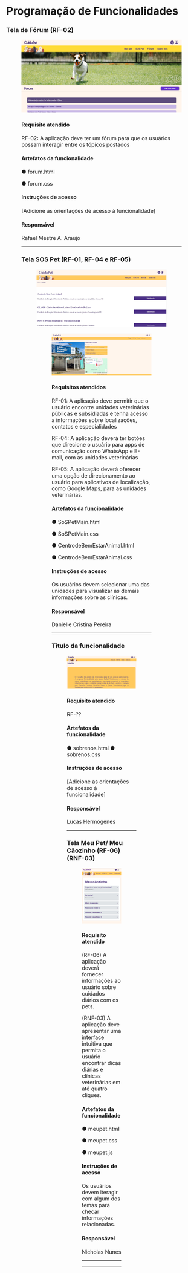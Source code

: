 # Programação de Funcionalidades


### Tela de Fórum (RF-02)

<figure> 
  <img src="img/teladeforum.png"
</figure>

#### Requisito atendido

RF-02: A aplicação deve ter um fórum para que os usuários possam interagir entre os tópicos postados

#### Artefatos da funcionalidade

● forum.html

● forum.css

#### Instruções de acesso

[Adicione as orientações de acesso à funcionalidade]

#### Responsável

Rafael Mestre A. Araujo

<hr>


### Tela SOS Pet (RF-01, RF-04 e RF-05)

<figure> 
  <img src="img/telaSos.jpg"
</figure>

<figure> 
  <img src="img/telaUnidade.jpg"
</figure>
  
#### Requisitos atendidos

RF-01: A aplicação deve permitir que o usuário encontre unidades veterinárias públicas e subsidiadas e tenha acesso a informações sobre localizações, contatos e especialidades

RF-04: A aplicação deverá ter botões que direcione o usuário para apps de comunicação como WhatsApp e E-mail, com as unidades veterinárias

RF-05: A aplicação deverá oferecer uma opção de direcionamento ao usuário para aplicativos de localização, como Google Maps, para as unidades veterinárias.
#### Artefatos da funcionalidade

● SoSPetMain.html

● SoSPetMain.css

● CentrodeBemEstarAnimal.html

● CentrodeBemEstarAnimal.css

#### Instruções de acesso

Os usuários devem selecionar uma das unidades para visualizar as demais informações sobre as clínicas.

#### Responsável

Danielle Cristina Pereira

<hr>
 

### Titulo da funcionalidade

<figure> 
  <img src="img/SobreNos.png"
</figure>


#### Requisito atendido

RF-??

#### Artefatos da funcionalidade

● sobrenos.html
● sobrenos.css

#### Instruções de acesso

[Adicione as orientações de acesso à funcionalidade]

#### Responsável

Lucas Hermógenes

<hr>


### Tela Meu Pet/ Meu Cãozinho (RF-06) (RNF-03)

<figure> 
  <img src="img/meucaozinho.png"
</figure>

#### Requisito atendido

(RF-06) A aplicação deverá fornecer informações ao usuário sobre cuidados diários com os pets.

(RNF-03)	A aplicação deve apresentar uma interface intuitiva que permita o usuário encontrar dicas diárias e clínicas veterinárias em até quatro cliques.

#### Artefatos da funcionalidade

● meupet.html

● meupet.css

● meupet.js

#### Instruções de acesso

Os usuários devem iteragir com algum dos temas para checar informações relacionadas.

#### Responsável

Nicholas Nunes

<hr>

<hr>

